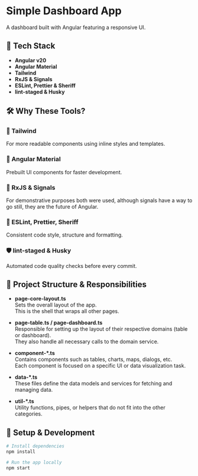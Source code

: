 # Simple Dashboard App

A dashboard built with Angular featuring a responsive UI.

## 🚀 Tech Stack

- **Angular v20**
- **Angular Material**
- **Tailwind**
- **RxJS & Signals**
- **ESLint, Prettier & Sheriff**
- **lint-staged & Husky**

## 🛠 Why These Tools?

### 🎨 Tailwind

For more readable components using inline styles and templates.

### 🧱 Angular Material

Prebuilt UI components for faster development.

### 🔄 RxJS & Signals

For demonstrative purposes both were used, although signals have a way to go still, they are the future of Angular.

### 🧹 ESLint, Prettier, Sheriff

Consistent code style, structure and formatting.

### 🛡️ lint-staged & Husky

Automated code quality checks before every commit.

## 🧩 Project Structure & Responsibilities

- **page-core-layout.ts**  
  Sets the overall layout of the app.  
  This is the shell that wraps all other pages.

- **page-table.ts / page-dashboard.ts**  
  Responsible for setting up the layout of their respective domains (table or dashboard).  
  They also handle all necessary calls to the domain service.

- **component-\*.ts**  
  Contains components such as tables, charts, maps, dialogs, etc.  
  Each component is focused on a specific UI or data visualization task.

- **data-\*.ts**  
  These files define the data models and services for fetching and managing data.

- **util-\*.ts**  
  Utility functions, pipes, or helpers that do not fit into the other categories.

## 🧪 Setup & Development

```bash
# Install dependencies
npm install

# Run the app locally
npm start
```
